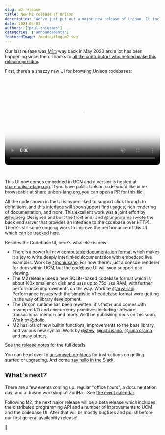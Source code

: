 ```yaml
---
slug: m2-release
title: New M2 release of Unison
description: "We've just put out a major new release of Unison. It includes a snazzy new UI for browsing Unison codebases, a new computable documentation format, a new faster runtime, and a new SQLite-based codebase format that substantially improves codebase performance."
date: 2021-06-03
authors: ["paul-chiusano"]
categories: ["announcements"]
featuredImage: /media/blog-m2.svg
---
```


Our last release was [M1m](https://github.com/unisonweb/unison/releases/tag/release%2FM1m) way back in May 2020 and a lot has been happening since then. Thanks to [all the contributors who helped make this release possible](https://github.com/unisonweb/unison/blob/trunk/CONTRIBUTORS.markdown).

First, there's a snazzy new UI for browsing Unison codebases: 

<br />

<video style="border-radius: 10px;" controls muted width="100%" src="/media/unison-share-demo-m2.mp4" poster="/media/unison-share-demo-m2.png"></video>

<br />

This UI now comes embedded in UCM and a version is hosted at [share.unison-lang.org](http://share.unison-lang.org). If you have public Unison code you'd like to be browseable at [share.unison-lang.org](http://share.unison-lang.org), you can [open a PR for this file](https://github.com/unisonweb/shipwright/edit/trunk/files/initialize-codebase.sh).

All the code shown in the UI is hyperlinked to support click through to definitions, and this interface will soon support find usages, rich rendering of documentation, and more. This excellent work was a joint effort by [@hojberg](https://github.com/hojberg) (designed and built the front end) and [@runarorama](https://github.com/runarorama) (wrote the back end server that provides an interface to the codebase over HTTP). There's still some ongoing work to improve the performance of this UI which [can be tracked here](https://github.com/unisonweb/unison/issues/2045).

Besides the Codebase UI, here's what else is new:

- There's a powerful new [computable documentation format](/docs/documentation) which makes it a joy to write deeply interlinked documentation with embedded live examples. Work by [@pchiusano](https://github.com/pchiusano). For now there's just a console renderer for docs within UCM, but the codebase UI will soon support doc viewing.
- The M2 release uses a new [SQLite-based codebase format](https://github.com/unisonweb/unison/blob/trunk/docs/repoformats/v2.markdown) which is about 100x smaller on disk and uses up to 75x less RAM, with further performance improvements on the way. Work by [@aryairani](https://github.com/aryairani). Performance issues with the simplistic V1 codebase format were getting in the way of library development.
- The Unison runtime has been rewritten: it's faster and comes with revamped I/O and concurrency primitives including software transactional memory and more. We'll be publishing docs on this soon. Work by [@dolio](https://github.com/dolio).
- M2 has lots of new builtin functions, improvements to the base library, and various new syntax. Work by [@stew](https://github.com/stew), [@pchiusano](https://github.com/pchiusano), [@runarorama](https://github.com/runarorama) and [many others](https://github.com/unisonweb/unison/blob/trunk/CONTRIBUTORS.markdown).

See [the release notes](https://github.com/unisonweb/unison/issues/1930) for the full details.

You can head over to [unisonweb.org/docs](http://unisonweb.org/docs) for instructions on getting started or upgrading. And come [say hello in the Slack](https://unisonweb.org/slack).

## What's next?

There are a few events coming up: regular "office hours", a documentation day, and a Unison workshop at ZuriHac. See [the event calendar](/calendar).

Following M2, the next major release will be a beta release which includes the distributed programming API and a number of improvements to UCM and the codebase UI. After that will be mostly bugfixes and polish before our first general availability release!

🌻
